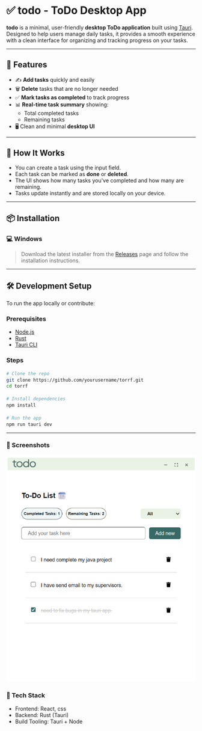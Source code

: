 # ✅ todo - ToDo Desktop App

**todo** is a minimal, user-friendly **desktop ToDo application** built using [Tauri](https://tauri.app/). Designed to help users manage daily tasks, it provides a smooth experience with a clean interface for organizing and tracking progress on your tasks.

---

## 🚀 Features

- ✍️ **Add tasks** quickly and easily  
- 🗑️ **Delete** tasks that are no longer needed  
- ✅ **Mark tasks as completed** to track progress  
- 📊 **Real-time task summary** showing:
  - Total completed tasks
  - Remaining tasks  
- 🖥️ Clean and minimal **desktop UI**

---

## 🧭 How It Works

- You can create a task using the input field.
- Each task can be marked as **done** or **deleted**.
- The UI shows how many tasks you've completed and how many are remaining.
- Tasks update instantly and are stored locally on your device.

---

## 📦 Installation

### 💻 Windows

> Download the latest installer from the [Releases](https://github.com/yourusername/torrf/releases) page and follow the installation instructions.

---

## 🛠️ Development Setup

To run the app locally or contribute:

### Prerequisites

- [Node.js](https://nodejs.org/)
- [Rust](https://www.rust-lang.org/tools/install)
- [Tauri CLI](https://tauri.app/v1/guides/getting-started/setup)

### Steps

```bash
# Clone the repo
git clone https://github.com/yourusername/torrf.git
cd torrf

# Install dependencies
npm install

# Run the app
npm run tauri dev
```
---

### 📸 Screenshots
![alt text](mainUI.png)

### 🧩 Tech Stack
- Frontend: React, css
- Backend: Rust (Tauri)
- Build Tooling: Tauri + Node

